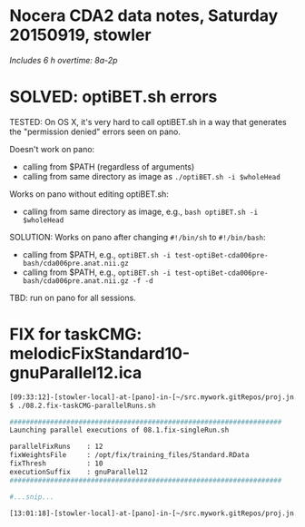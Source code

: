 # Nocera CDA2 data notes, Saturday 20150919, stowler

_Includes 6 h overtime: 8a-2p_

# SOLVED: optiBET.sh errors

TESTED: On OS X, it's very hard to call optiBET.sh in a way that generates the "permission denied" errors seen on pano.

Doesn't work on pano:
- calling from $PATH (regardless of arguments)
- calling from same directory as image as `./optiBET.sh -i $wholeHead`

Works on pano without editing optiBET.sh:
- calling from same directory as image, e.g., `bash optiBET.sh -i $wholeHead`

SOLUTION: Works on pano after changing `#!/bin/sh` to `#!/bin/bash`:
- calling from $PATH, e.g., `optiBET.sh -i test-optiBet-cda006pre-bash/cda006pre.anat.nii.gz`
- calling from $PATH, e.g., `optiBET.sh -i test-optiBet-cda006pre-bash/cda006pre.anat.nii.gz -f -d`

TBD: run on pano for all sessions.


# FIX for taskCMG: melodicFixStandard10-gnuParallel12.ica

```bash
[09:33:12]-[stowler-local]-at-[pano]-in-[~/src.mywork.gitRepos/proj.jn.cda2] on master
$ ./08.2.fix-taskCMG-parallelRuns.sh

###################################################################
Launching parallel executions of 08.1.fix-singleRun.sh

parallelFixRuns    : 12
fixWeightsFile     : /opt/fix/training_files/Standard.RData
fixThresh          : 10
executionSuffix    : gnuParallel12
###################################################################

#...snip...

[13:01:18]-[stowler-local]-at-[pano]-in-[~/src.mywork.gitRepos/proj.jn.cda2] on master
```

